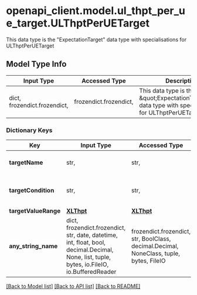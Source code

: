 # openapi_client.model.ul_thpt_per_ue_target.ULThptPerUETarget

This data type is the \"ExpectationTarget\" data type with specialisations for ULThptPerUETarget       

## Model Type Info
Input Type | Accessed Type | Description | Notes
------------ | ------------- | ------------- | -------------
dict, frozendict.frozendict,  | frozendict.frozendict,  | This data type is the \&quot;ExpectationTarget\&quot; data type with specialisations for ULThptPerUETarget        | 

### Dictionary Keys
Key | Input Type | Accessed Type | Description | Notes
------------ | ------------- | ------------- | ------------- | -------------
**targetName** | str,  | str,  |  | [optional] must be one of ["UlThptPerUE", ] 
**targetCondition** | str,  | str,  |  | [optional] must be one of ["IS_GREATER_THAN", ] 
**targetValueRange** | [**XLThpt**](XLThpt.md) | [**XLThpt**](XLThpt.md) |  | [optional] 
**any_string_name** | dict, frozendict.frozendict, str, date, datetime, int, float, bool, decimal.Decimal, None, list, tuple, bytes, io.FileIO, io.BufferedReader | frozendict.frozendict, str, BoolClass, decimal.Decimal, NoneClass, tuple, bytes, FileIO | any string name can be used but the value must be the correct type | [optional]

[[Back to Model list]](../../README.md#documentation-for-models) [[Back to API list]](../../README.md#documentation-for-api-endpoints) [[Back to README]](../../README.md)

